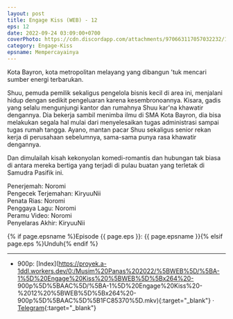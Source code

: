 ```yaml
---
layout: post
title: Engage Kiss (WEB) - 12
eps: 12
date: 2022-09-24 03:09:00+0700
coverPhoto: https://cdn.discordapp.com/attachments/970663117057032232/1020872868017492049/mpv-shot0142.jpg
category: Engage-Kiss
epsname: Mempercayainya
---
```


Kota Bayron, kota metropolitan melayang yang dibangun 'tuk mencari sumber energi terbarukan.

Shuu, pemuda pemilik sekaligus pengelola bisnis kecil di area ini, menjalani hidup dengan sedikit pengeluaran karena kesembronoannya.
Kisara, gadis yang selalu mengunjungi kantor dan rumahnya Shuu kar'na khawatir dengannya. Dia bekerja sambil menimba ilmu di SMA Kota Bayron, dia bisa melakukan segala hal mulai dari menyelesaikan tugas administrasi sampai tugas rumah tangga.
Ayano, mantan pacar Shuu sekaligus senior rekan kerja di perusahaan sebelumnya, sama-sama punya rasa khawatir dengannya.

Dan dimulailah kisah kekonyolan komedi-romantis dan hubungan tak biasa di antara mereka bertiga yang terjadi di pulau buatan yang terletak di Samudra Pasifik ini.

Penerjemah: Noromi<br>
Pengecek Terjemahan: KiryuuNii<br>
Penata Rias: Noromi<br>
Penggaya Lagu: Noromi<br>
Peramu Video: Noromi<br>
Penyelaras Akhir: KiryuuNii<br>


{% if page.epsname %}Episode {{ page.eps }}: {{ page.epsname }}{% elsif page.eps %}Unduh{% endif %}

---
- 900p: [Index](https://proyek.a-1ddl.workers.dev/0:/Musim%20Panas%202022/%5BWEB%5D/%5BA-1%5D%20Engage%20Kiss%20%5BWEB%5D%5Bx264%20- 900p%5D%5BAAC%5D/%5BA-1%5D%20Engage%20Kiss%20-%2012%20%5BWEB%5D%5Bx264%20- 900p%5D%5BAAC%5D%5B1FC85370%5D.mkv){:target="_blank"} &middot; [Telegram](https://t.me/a1fansubweeklies/136){:target="_blank"}
